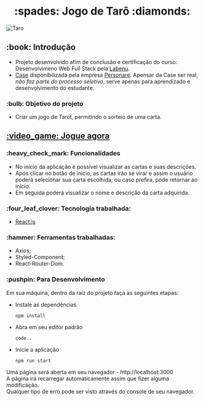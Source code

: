 <h1 align="center">  :spades: Jogo de Tarô :diamonds: </h1>

![Taro](https://user-images.githubusercontent.com/97248742/222313482-33264896-7a36-4855-8e4c-e50c5a623671.png)

##

<h2>:book: Introdução </h2>

* Projeto desenvolvido afim de conclusão e certificação do curso: Desenvolvimeno Web Full Stack pela <a href="https://www.labenu.com.br/inicio">Labenu</a>.
* <a href="https://github.com/Personare/front-end-challenge">Case</a> disponibilizada pela empresa <a href="https://www.personare.com.br/">Personare</a>.<bre/>
Apensar da Case ser real, *_não faz parte do processo seletivo_*, serve apenas para aprendizado e desenvolvimento do estudante.

<h3> :bulb: Objetivo do projeto </h3>

* Criar um jogo de Tarot, permitindo o sorteio de uma carta.

<h2><a href="https://steadfast-ladybug.surge.sh/"> :video_game: Jogue agora </a></h2>

<h3>  :heavy_check_mark: Funcionalidades </h3>

* No início da aplicação é possível visualizar as cartas e suas descrições.
* Após clicar no botão de inicio, as cartas irão se virar e assim o usuário poderá selecionar sua carta escolhida, ou caso prefira, pode retornar ao início.
* Em seguida poderá visualizar o nome e descrição da carta adquirida.

<h3> :four_leaf_clover: Tecnologia trabalhada: </h3>

* <a href="https://pt-br.reactjs.org/"> React.js </a>

<h3>  :hammer: Ferramentas trabalhadas: </h3>

* Axios;
* Styled-Component;
* React-Router-Dom.

<h3> :pushpin: Para Desenvolvimento </h3>

Em sua máquina, dentro da raiz do projeto faça as seguintes etapas:

* Instale as dependências

  `npm install`
  
* Abra em seu editor padrão

  `code..`
  
* Inicie a aplicação

  `npm run start`

<p> Uma página será aberta em seu navegador - http://localhost:3000<br/>
A página irá recarregar automaticamente assim que fizer alguma modificação.<br/>
Qualquer tipo de erro pode ser visto através do console de seu navegador. </p>
